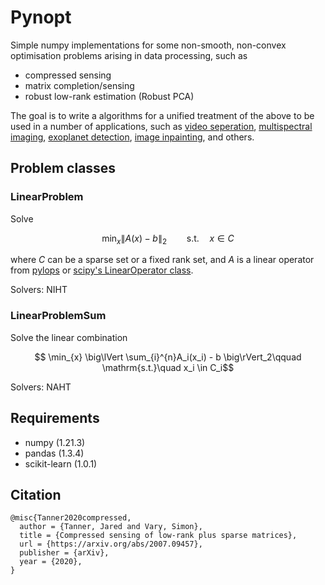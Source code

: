 # Pynopt

Simple numpy implementations for some non-smooth, non-convex optimisation problems arising in data processing, such as
* compressed sensing
* matrix completion/sensing
* robust low-rank estimation (Robust PCA)

The goal is to write a algorithms for a unified treatment of the above to be used in a number of applications, such as [video seperation](https://github.com/simonvary/pynopt/blob/master/examples/example_video.ipynb), [multispectral imaging](https://github.com/simonvary/pynopt/blob/master/examples/example_multispectral_image.ipynb), [exoplanet detection](https://github.com/simonvary/pynopt/blob/master/examples/example_exoplanet.ipynb), [image inpainting](https://github.com/simonvary/pynopt/blob/master/examples/example_image_inpainting.ipynb), and others.


## Problem classes

### LinearProblem
Solve

$$ \min_{x} \big\lVert  A(x) - b \big\rVert_2\qquad \mathrm{s.t.}\quad x \in C$$

where $C$ can be a sparse set or a fixed rank set, and $A$ is a linear operator from [pylops](https://github.com/PyLops/pylops) or [scipy's LinearOperator class](https://docs.scipy.org/doc/scipy/reference/generated/scipy.sparse.linalg.LinearOperator.html).

Solvers: NIHT

### LinearProblemSum
Solve the linear combination

$$ \min_{x} \big\lVert \sum_{i}^{n}A_i(x_i) - b \big\rVert_2\qquad \mathrm{s.t.}\quad x_i \in C_i$$

Solvers: NAHT

## Requirements
- numpy (1.21.3)
- pandas (1.3.4)
- scikit-learn (1.0.1)


## Citation
```
@misc{Tanner2020compressed,
  author = {Tanner, Jared and Vary, Simon},  
  title = {Compressed sensing of low-rank plus sparse matrices},
  url = {https://arxiv.org/abs/2007.09457},
  publisher = {arXiv},
  year = {2020},
}
```

